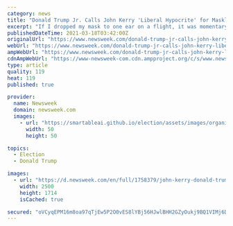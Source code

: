```yaml
---
category: news
title: "Donald Trump Jr. Calls John Kerry 'Liberal Hypocrite' for Maskless Photo on Flight"
excerpt: "If I dropped my mask to one ear on a flight, it was momentary,\" U.S. climate envoy John Kerry said in response to criticism of a photo appearing to show him not wearing his face mask on an American Airlines flight Wednesday."
publishedDateTime: 2021-03-18T03:42:00Z
originalUrl: "https://www.newsweek.com/donald-trump-jr-calls-john-kerry-liberal-hypocrite-maskless-photo-flight-1577000"
webUrl: "https://www.newsweek.com/donald-trump-jr-calls-john-kerry-liberal-hypocrite-maskless-photo-flight-1577000"
ampWebUrl: "https://www.newsweek.com/donald-trump-jr-calls-john-kerry-liberal-hypocrite-maskless-photo-flight-1577000?amp=1"
cdnAmpWebUrl: "https://www-newsweek-com.cdn.ampproject.org/c/s/www.newsweek.com/donald-trump-jr-calls-john-kerry-liberal-hypocrite-maskless-photo-flight-1577000?amp=1"
type: article
quality: 119
heat: 119
published: true

provider:
  name: Newsweek
  domain: newsweek.com
  images:
    - url: "https://smartableai.github.io/election/assets/images/organizations/newsweek.com-50x50.jpg"
      width: 50
      height: 50

topics:
  - Election
  - Donald Trump

images:
  - url: "https://d.newsweek.com/en/full/1758379/john-kerry-donald-trump-jr-masks-covid-19.jpg"
    width: 2500
    height: 1714
    isCached: true

secured: "oVCyqEPM16m8oa97qTjEw5P2O0vES8lYBj56HJwlBHH2GZyOukj9BQ1VIMj6DB6xNcgYTuYLPv3p240caZ1rLBCfswWFtlEi2gFFqKM997vdsqNfxRioyQwxRAOa0/8XIOnD6a+5047Y2vews6RWaT8HVkkaOKPIZCo1+xj72KCNP2aUmr/mcDW30h9uxEGE9SyxhLUv8DLMolYwlqXdJ1Z2zSzzeflRCBiFOrbxxPe+maAXv5ckndT1BQJ+CMZLIgkbCEhkma009kyycmoSWR0XQJIswjLUWBgIiTU7gPC/QN6OKIp3h1/gZGortV1cImafeLP0WhcbarX3+FbEBg3XLA2uAx91SxM+cJIS4zg=;FN9+GvHWkJenxMof/dCgIA=="
---
```


